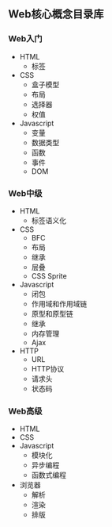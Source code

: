 ## Web核心概念目录库

### Web入门
* HTML
    * 标签
* CSS
    * 盒子模型         
    * 布局
    * 选择器
    * 权值    
* Javascript
    * 变量
    * 数据类型
    * 函数
    * 事件
    * DOM

### Web中级
* HTML
    * 标签语义化
* CSS
    * BFC            
    * 布局    
    * 继承
    * 层叠
    * CSS Sprite
* Javascript
    * 闭包
    * 作用域和作用域链
    * 原型和原型链
    * 继承
    * 内存管理
    * Ajax
* HTTP
    * URL
    * HTTP协议
    * 请求头
    * 状态码

### Web高级
* HTML
* CSS    
* Javascript
    * 模块化
    * 异步编程
    * 函数式编程
* 浏览器
    * 解析    
    * 渲染
    * 排版